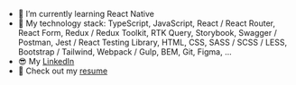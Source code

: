 - 🌱 I’m currently learning React Native
- 🦾 My technology stack: TypeScript, JavaScript, React / React Router, React Form, Redux / Redux Toolkit, RTK Query, Storybook, Swagger / Postman, Jest / React Testing Library, HTML, CSS, SASS / SCSS / LESS, Bootstrap / Tailwind, Webpack / Gulp, BEM, Git, Figma, ...
- 😎 My [LinkedIn](https://www.linkedin.com/in/nikitaklimuk/) 
- 📄 Check out my [resume](https://docs.google.com/document/d/1VkziH1ccbPQiza2stMZcg0vjd7bSq6qMNGKP8Gn2YH8/edit?usp=sharing)

